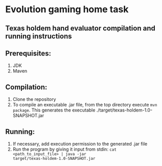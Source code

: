 # Evolution gaming home task

## Texas holdem hand evaluator compilation and running instructions

## Prerequisites:

1. JDK
2. Maven

## Compilation:

1. Clone the repository
2. To compile an executable .jar file, from the top directory execute
   <code>mvn package</code>.
   This generates the executable ./target/texas-holdem-1.0-SNAPSHOT.jar

## Running:

1. If necessary, add execution permission to the generated .jar file
2. Run the program by giving it input from stdin: <code>cat \<path_to_input_file\> | java -jar target/texas-holdem-1.0-SNAPSHOT.jar</code>
